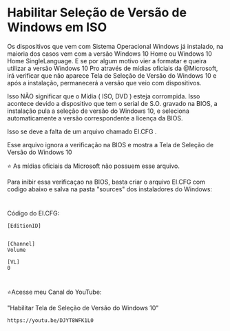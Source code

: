 # Habilitar Seleção de Versão de Windows em ISO


Os dispositivos que vem com Sistema Operacional Windows já instalado, na maioria dos casos vem com a versão Windows 10 Home ou Windows 10 Home SingleLanguage. E se por algum motivo vier a formatar e queira utilizar a versão Windows 10 Pro através de mídias oficiais da @Microsoft, irá verificar que não aparece Tela de Seleção de Versão do Windows 10 e após a instalação, permanecerá a versão que veio com dispositivos. 

Isso NÃO significar que o Mídia ( ISO, DVD ) esteja corrompida. Isso acontece devido a dispositivo que tem o serial de S.O. gravado na BIOS, a instalação pula a seleção de versão do Windows 10, e seleciona automaticamente a versão correspondente a licença da BIOS.

Isso se deve a falta de um arquivo chamado EI.CFG . 

Esse arquivo ignora a verificação na BIOS e mostra a Tela de Seleção de Versão do Windows 10

⭐ As mídias oficiais da Microsoft não possuem esse arquivo.

Para inibir essa verificaçao na BIOS, basta criar o arquivo EI.CFG com codigo abaixo e salva na pasta "sources" dos instaladores do Windows: 


#

Código do EI.CFG: 

    [EditionID]


    [Channel]
    Volume

    [VL]
    0


#
⭐Acesse meu Canal do YouTube:

"Habilitar Tela de Seleção de Versão do Windows 10"

    https://youtu.be/DJYT8WFK1L0


